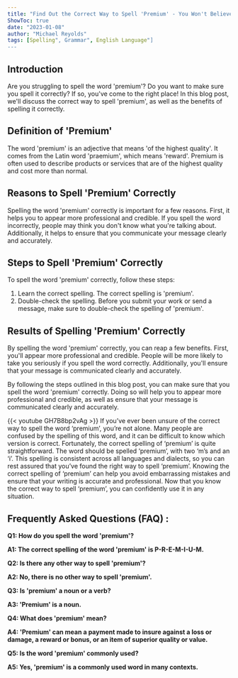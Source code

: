 ```yaml
---
title: "Find Out the Correct Way to Spell 'Premium' - You Won't Believe What Happens Next!"
ShowToc: true 
date: "2023-01-08"
author: "Michael Reyolds" 
tags: [Spelling", Grammar", English Language"]
---
```

## Introduction
Are you struggling to spell the word 'premium'? Do you want to make sure you spell it correctly? If so, you've come to the right place! In this blog post, we'll discuss the correct way to spell 'premium', as well as the benefits of spelling it correctly.

## Definition of 'Premium'
The word 'premium' is an adjective that means 'of the highest quality'. It comes from the Latin word 'praemium', which means 'reward'. Premium is often used to describe products or services that are of the highest quality and cost more than normal.

## Reasons to Spell 'Premium' Correctly
Spelling the word 'premium' correctly is important for a few reasons. First, it helps you to appear more professional and credible. If you spell the word incorrectly, people may think you don't know what you're talking about. Additionally, it helps to ensure that you communicate your message clearly and accurately.

## Steps to Spell 'Premium' Correctly
To spell the word 'premium' correctly, follow these steps:

1. Learn the correct spelling. The correct spelling is 'premium'.
2. Double-check the spelling. Before you submit your work or send a message, make sure to double-check the spelling of 'premium'.

## Results of Spelling 'Premium' Correctly
By spelling the word 'premium' correctly, you can reap a few benefits. First, you'll appear more professional and credible. People will be more likely to take you seriously if you spell the word correctly. Additionally, you'll ensure that your message is communicated clearly and accurately.

By following the steps outlined in this blog post, you can make sure that you spell the word 'premium' correctly. Doing so will help you to appear more professional and credible, as well as ensure that your message is communicated clearly and accurately.

{{< youtube GH7B8bp2vAg >}} 
If you’ve ever been unsure of the correct way to spell the word ‘premium’, you’re not alone. Many people are confused by the spelling of this word, and it can be difficult to know which version is correct. Fortunately, the correct spelling of ‘premium’ is quite straightforward. The word should be spelled ‘premium’, with two ‘m’s and an ‘i’. This spelling is consistent across all languages and dialects, so you can rest assured that you’ve found the right way to spell ‘premium’. Knowing the correct spelling of ‘premium’ can help you avoid embarrassing mistakes and ensure that your writing is accurate and professional. Now that you know the correct way to spell ‘premium’, you can confidently use it in any situation.

## Frequently Asked Questions (FAQ) :
**Q1: How do you spell the word 'premium'?**

**A1: The correct spelling of the word 'premium' is P-R-E-M-I-U-M.**

**Q2: Is there any other way to spell 'premium'?**

**A2: No, there is no other way to spell 'premium'.**

**Q3: Is 'premium' a noun or a verb?**

**A3: 'Premium' is a noun.**

**Q4: What does 'premium' mean?**

**A4: 'Premium' can mean a payment made to insure against a loss or damage, a reward or bonus, or an item of superior quality or value.**

**Q5: Is the word 'premium' commonly used?**

**A5: Yes, 'premium' is a commonly used word in many contexts.**






